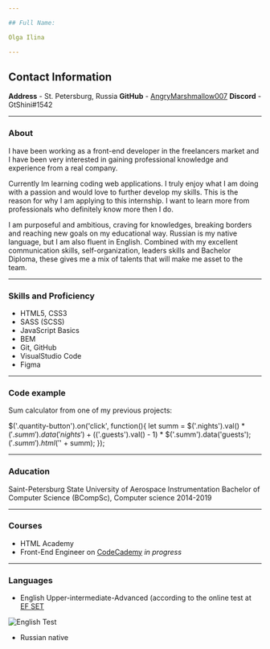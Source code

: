 ```yaml
---

## Full Name: 

Olga Ilina

---
```


## Contact Information 

 **Address** - St. Petersburg, Russia
 **GitHub**  - [AngryMarshmallow007](https://github.com/AngryMarshmallow007) 
 **Discord** - GtShini#1542

---

### About

I have been working as a front-end developer in the freelancers market and I have been very interested in gaining professional knowledge and experience from a real company. 

Currently Im learning coding web applications. I truly enjoy what I am doing with a passion and would love to further develop my skills. This is the reason for why I am applying to this internship. I want to learn more from professionals who definitely know more then I do.

I am purposeful and ambitious, craving for knowledges, breaking borders and reaching new goals on my educational way. Russian is my native language, but I am also fluent in English. Combined with my excellent communication skills, self-organization, leaders skills and Bachelor Diploma, these gives me a mix of talents that will make me asset to the team.

---

### Skills and Proficiency

- HTML5, CSS3
- SASS (SCSS)
- JavaScript Basics
- BEM
- Git, GitHub
- VisualStudio Code
- Figma

---

### Code example

Sum calculator from one of my previous projects: 

$('.quantity-button').on('click', function(){ 
  let summ  = $('.nights').val() * $('.summ').data('nights') + ($('.guests').val() - 1) * $('.summ').data('guests');   
  $('.summ').html('$' + summ); 
});

---

### Aducation

Saint-Petersburg State University of Aerospace Instrumentation 
Bachelor of Computer Science (BCompSc), Computer science
2014-2019

---


### Courses

- HTML Academy 
- Front-End Engineer on [CodeCademy](https://www.codecademy.com/) *in progress*

---


### Languages

- English Upper-intermediate-Advanced (according to the online test at [EF SET](https://www.efset.org/)

![English Test](rsschool-cv/eng.png)

- Russian native

